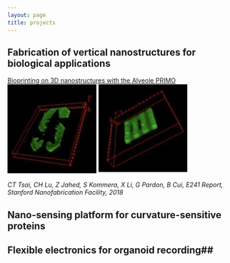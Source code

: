 ```yaml
---
layout: page
title: projects
---
```


## Fabrication of vertical nanostructures for biological applications ##
[Bioprinting on 3D nanostructures with the Alveole PRIMO](https://snfexfab.stanford.edu/snf/projects/bioprinting-on-3d-nanostructures-with-alveole-primo)<br>
![Stanford Logo](/assets/img/PRIMO-1.jpg) ![Printing on nanostructures](/assets/img/PRIMOnano-1.jpg)

*CT Tsai, CH Lu, Z Jahed, S Kommera, X Li, G Pardon, B Cui, E241 Report, Stanford Nanofabrication Facility, 2018*

## Nano-sensing platform for curvature-sensitive proteins ##


## Flexible electronics for organoid recording##
